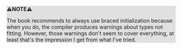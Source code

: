 <div style="margin:2em; background-color: #e0e0e0;">

<strong>⚠️NOTE️️️⚠️</strong>

The book recommends to always use braced initialization because when you do, the compiler produces warnings about types not fitting. However, those warnings don't seem to cover everything, at least that's the impression I get from what I've tried.
</div>

